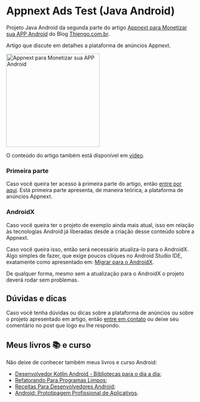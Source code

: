 # Appnext Ads Test (Java Android)

Projeto Java Android da segunda parte do artigo [Appnext para Monetizar sua APP Android](https://www.thiengo.com.br/appnext-para-monetizar-sua-app-android#title-2) do Blog [Thiengo.com.br](https://www.thiengo.com.br).

Artigo que discute em detalhes a plataforma de anúncios Appnext.

<img src="https://www.thiengo.com.br/img/post/normal/3r16in9sbfl1933u797vh5bb74d230a57a386a3003f8fedc0535cf8f3d.jpg" width="250" alt="Appnext para Monetizar sua APP Android">

O conteúdo do artigo também está disponível em [vídeo](https://www.thiengo.com.br/appnext-para-monetizar-sua-app-android#title-4).

### Primeira parte

Caso você queira ter acesso à primeira parte do artigo, então [entre por aqui](https://www.thiengo.com.br/mvp-android#title-1). Está primeira parte apresenta, de maneira teórica, a plataforma de anúncios Appnext.

### AndroidX

Caso você queira ter o projeto de exemplo ainda mais atual, isso em relação às tecnologias Android já liberadas desde a criação desse conteúdo sobre a Appnext.

Caso você queira isso, então será necessário atualiza-lo para o AndroidX. Algo simples de fazer, que exige poucos cliques no Android Studio IDE, exatamente como apresentado em: [Migrar para o AndroidX](https://developer.android.com/jetpack/androidx/migrate?hl=pt-br).

De qualquer forma, mesmo sem a atualização para o AndroidX o projeto deverá rodar sem problemas.

## Dúvidas e dicas

Caso você tenha dúvidas ou dicas sobre a plataforma de anúncios ou sobre o projeto apresentado em artigo, então [entre em contato](https://www.thiengo.com.br/contato) ou deixe seu comentário no post que logo eu lhe respondo.

## Meus livros 📚 e curso

Não deixe de conhecer também meus livros e curso Android:

- [Desenvolvedor Kotlin Android - Bibliotecas para o dia a dia](https://www.thiengo.com.br/livro-desenvolvedor-kotlin-android);
- [Refatorando Para Programas Limpos](https://www.thiengo.com.br/livro-refatorando-para-programas-limpos);
- [Receitas Para Desenvolvedores Android](https://www.thiengo.com.br/livro-receitas-para-desenvolvedores-android);
- [Android: Prototipagem Profissional de Aplicativos](https://www.udemy.com/course/android-prototipagem-profissional-de-aplicativos/?locale=pt_BR&persist_locale=).
